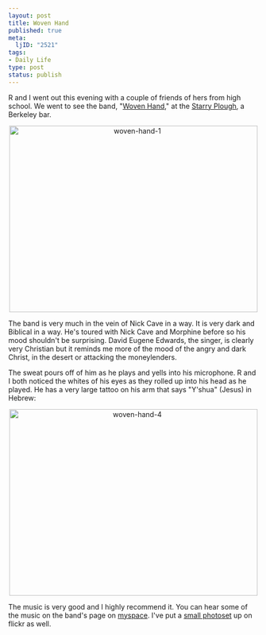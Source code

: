 ```yaml
--- 
layout: post
title: Woven Hand
published: true
meta: 
  ljID: "2521"
tags: 
- Daily Life
type: post
status: publish
---
```

R and I went out this evening with a couple of friends of hers from high school. We went to see the band, "<a href="http://www.soundsfamilyre.com/">Woven Hand</a>," at the <a href="http://www.starryploughpub.com/">Starry Plough</a>, a Berkeley bar.

<p align="center"><a href="http://www.flickr.com/photos/albill/450438632/" title="Photo Sharing"><img src="http://farm1.static.flickr.com/191/450438632_8829ec4546.jpg" width="500" height="375" alt="woven-hand-1" /></a></p>

The band is very much in the vein of Nick Cave in a way. It is very dark and Biblical in a way. He's toured with Nick Cave and Morphine before so his mood shouldn't be surprising.  David Eugene Edwards, the singer, is clearly very Christian but it reminds me more of the mood of the angry and dark Christ, in the desert or attacking the moneylenders.

The sweat pours off of him as he plays and yells into his microphone. R and I both noticed the whites of his eyes as they rolled up into his head as he played. He has a very large tattoo on his arm that says "Y'shua" (Jesus) in Hebrew:

<p align="center"><a href="http://www.flickr.com/photos/albill/450440226/" title="Photo Sharing"><img src="http://farm1.static.flickr.com/179/450440226_d9e181f5e4.jpg" width="500" height="375" alt="woven-hand-4" /></a></p>

The music is very good and I highly recommend it. You can hear some of the music on the band's page on <a href="http://www.myspace.com/wovenhandmosaic">myspace</a>. I've put a <a href="http://www.flickr.com/photos/albill/sets/72157600055276423/">small photoset</a> up on flickr as well.
